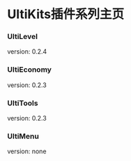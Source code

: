 # UltiKits插件系列主页

### UltiLevel
version: 0.2.4

### UltiEconomy
version: 0.2.3

### UltiTools
version: 0.2.3

### UltiMenu
version: none